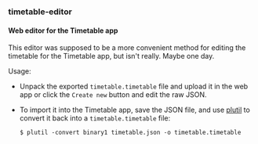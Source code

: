 ### timetable-editor
#### Web editor for the Timetable app

This editor was supposed to be a more convenient method for editing the timetable for the Timetable app, but isn't really. Maybe one day.

Usage:
- Unpack the exported `timetable.timetable` file and upload it in the web app or click the `Create new` button and edit the raw JSON.
- To import it into the Timetable app, save the JSON file, and use [plutil](https://github.com/withgraphite/plutil) to convert it back into a `timetable.timetable` file:

  ```
  $ plutil -convert binary1 timetable.json -o timetable.timetable
  ```
